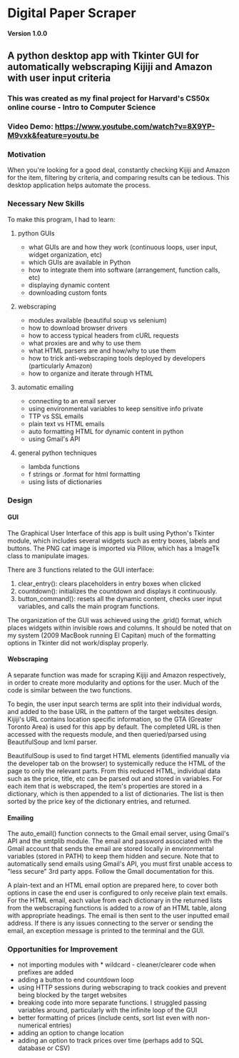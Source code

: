 # Digital Paper Scraper

#### Version 1.0.0

## A python desktop app with Tkinter GUI for automatically webscraping Kijiji and Amazon with user input criteria

### This was created as my final project for Harvard's CS50x online course - Intro to Computer Science

### Video Demo: https://www.youtube.com/watch?v=8X9YP-M9vxk&feature=youtu.be

### Motivation

When you're looking for a good deal, constantly checking Kijiji and Amazon for the item, filtering by criteria, and comparing results can be tedious. This desktop application helps automate the process.

### Necessary New Skills

To make this program, I had to learn:

1. python GUIs

   - what GUIs are and how they work (continuous loops, user input, widget organization, etc)
   - which GUIs are available in Python
   - how to integrate them into software (arrangement, function calls, etc)
   - displaying dynamic content
   - downloading custom fonts

2. webscraping

   - modules available (beautiful soup vs selenium)
   - how to download browser drivers
   - how to access typical headers from cURL requests
   - what proxies are and why to use them
   - what HTML parsers are and how/why to use them
   - how to trick anti-webscraping tools deployed by developers (particularly Amazon)
   - how to organize and iterate through HTML

3. automatic emailing

   - connecting to an email server
   - using environmental variables to keep sensitive info private
   - TTP vs SSL emails
   - plain text vs HTML emails
   - auto formatting HTML for dynamic content in python
   - using Gmail's API

4. general python techniques
   - lambda functions
   - f strings or .format for html formatting
   - using lists of dictionaries

### Design

#### GUI

The Graphical User Interface of this app is built using Python's Tkinter module, which includes several widgets such as entry boxes, labels and buttons. The PNG cat image is imported via Pillow, which has a ImageTk class to manipulate images.

There are 3 functions related to the GUI interface:

1. clear_entry(): clears placeholders in entry boxes when clicked
2. countdown(): initializes the countdown and displays it continuously.
3. button_command(): resets all the dynamic content, checks user input variables, and calls the main program functions.

The organization of the GUI was achieved using the .grid() format, which places widgets within invisible rows and columns. It should be noted that on my system (2009 MacBook running El Capitan) much of the formatting options in Tkinter did not work/display properly.

#### Webscraping

A separate function was made for scraping Kijiji and Amazon respectively, in order to create more modularity and options for the user. Much of the code is similar between the two functions.

To begin, the user input search terms are split into their individual words, and added to the base URL in the pattern of the target websites design. Kijiji's URL contains location specific information, so the GTA (Greater Toronto Area) is used for this app by default. The completed URL is then accessed with the requests module, and then queried/parsed using BeautifulSoup and lxml parser.

BeautifulSoup is used to find target HTML elements (identified manually via the developer tab on the browser) to systemically reduce the HTML of the page to only the relevant parts. From this reduced HTML, individual data such as the price, title, etc can be parsed out and stored in variables. For each item that is webscraped, the item's properties are stored in a dictionary, which is then appended to a list of dictionaries. The list is then sorted by the price key of the dictionary entries, and returned.

#### Emailing

The auto_email() function connects to the Gmail email server, using Gmail's API and the smtplib module. The email and password associated with the Gmail account that sends the email are stored locally in environmental variables (stored in PATH) to keep them hidden and secure. Note that to automatically send emails using Gmail's API, you must first unable access to "less secure" 3rd party apps. Follow the Gmail documentation for this.

A plain-text and an HTML email option are prepared here, to cover both options in case the end user is configured to only receive plain text emails. For the HTML email, each value from each dictionary in the returned lists from the webscraping functions is added to a row of an HTML table, along with appropriate headings. The email is then sent to the user inputted email address. If there is any issues connecting to the server or sending the email, an exception message is printed to the terminal and the GUI.

### Opportunities for Improvement

- not importing modules with \* wildcard - cleaner/clearer code when prefixes are added
- adding a button to end countdown loop
- using HTTP sessions during webscraping to track cookies and prevent being blocked by the target websites
- breaking code into more separate functions. I struggled passing variables around, particularly with the infinite loop of the GUI
- better formatting of prices (include cents, sort list even with non-numerical entries)
- adding an option to change location
- adding an option to track prices over time (perhaps add to SQL database or CSV)
